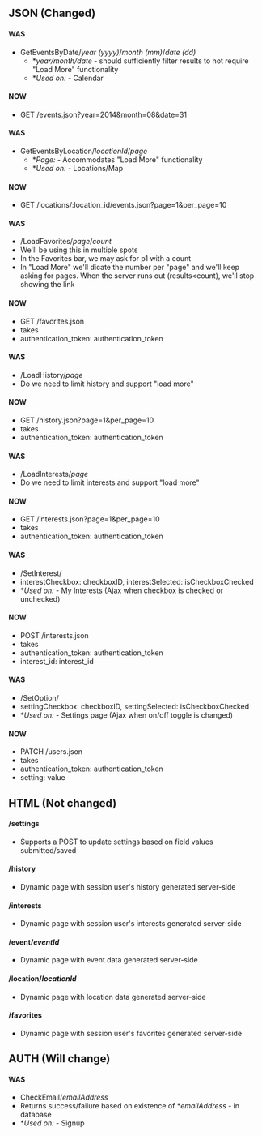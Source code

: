## JSON (Changed)
#### WAS 
- GetEventsByDate/*year (yyyy)*/*month (mm)*/*date (dd)*
  - **year/month/date*  - should sufficiently filter results to not require "Load More" functionality
  - **Used on:*  - Calendar

#### NOW 
- GET /events.json?year=2014&month=08&date=31

#### WAS 
- GetEventsByLocation/*locationId*/*page*
  - **Page:*  - Accommodates "Load More" functionality
  - **Used on:*  - Locations/Map

#### NOW 
-  GET /locations/:location_id/events.json?page=1&per_page=10

#### WAS 
-  /LoadFavorites/*page*/*count*
  - We'll be using this in multiple spots
  - In the Favorites bar, we may ask for p1 with a count
  - In "Load More" we'll dicate the number per "page" and we'll keep asking for pages. When the server runs out (results<count), we'll stop showing the link

#### NOW 
-  GET /favorites.json
-  takes
  - authentication_token: authentication_token

#### WAS 
-  /LoadHistory/*page*
  - Do we need to limit history and support "load more"

#### NOW 
-  GET /history.json?page=1&per_page=10
-  takes
  - authentication_token: authentication_token

#### WAS 
-  /LoadInterests/*page*
  - Do we need to limit interests and support "load more"

#### NOW 
-  GET /interests.json?page=1&per_page=10
-  takes
  - authentication_token: authentication_token

#### WAS 
-  /SetInterest/
  - interestCheckbox: checkboxID,
  interestSelected: isCheckboxChecked
  - **Used on:*  - My Interests (Ajax when checkbox is checked or unchecked)

#### NOW 
-  POST /interests.json
-  takes
  - authentication_token: authentication_token
  - interest_id: interest_id

#### WAS 
-  /SetOption/
  - settingCheckbox: checkboxID,
  settingSelected: isCheckboxChecked
  - **Used on:*  - Settings page (Ajax when on/off toggle is changed)

#### NOW 
-  PATCH /users.json
-  takes
  - authentication_token: authentication_token
  - setting: value

## HTML (Not changed)
#### /settings
- Supports a POST to update settings based on field values submitted/saved

#### /history
- Dynamic page with session user's history generated server-side

#### /interests
- Dynamic page with session user's interests generated server-side

#### /event/*eventId*
- Dynamic page with event data generated server-side

#### /location/*locationId*
- Dynamic page with location data generated server-side

#### /favorites
- Dynamic page with session user's favorites generated server-side

## AUTH (Will change)
#### WAS 
-  CheckEmail/*emailAddress*
  - Returns success/failure based on existence of **emailAddress*  - in database
  - **Used on:*  - Signup
